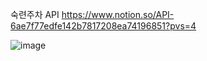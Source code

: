 숙련주차 API
https://www.notion.so/API-6ae7f77edfe142b7817208ea74196851?pvs=4


![image](https://user-images.githubusercontent.com/124053404/223043286-5114e893-8ad1-4e31-a858-fc58b839bda2.png)
